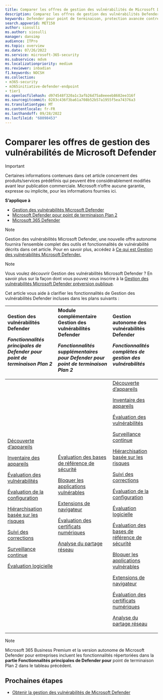 ```yaml
---
title: Comparer les offres de gestion des vulnérabilités de Microsoft Defender
description: Comparez les offres de gestion des vulnérabilités Defender. Découvrez les différences entre les plans et sélectionnez le plan qui répond aux besoins de votre organisation.
keywords: Defender pour point de terminaison, protection avancée contre les menaces, protection contre les points de terminaison
search.appverid: MET150
author: siosulli
ms.author: siosulli
manager: dansimp
audience: ITPro
ms.topic: overview
ms.date: 07/26/2022
ms.service: microsoft-365-security
ms.subservice: mdvm
ms.localizationpriority: medium
ms.reviewer: inbadian
f1.keywords: NOCSH
ms.collection:
- m365-security
- m365initiative-defender-endpoint
- tier1
ms.openlocfilehash: d974548f320a1c3afb26d75a8eeeeb8602ee316f
ms.sourcegitcommit: 0283c436f3ba61a708b52b57a1955f5ea74376a3
ms.translationtype: MT
ms.contentlocale: fr-FR
ms.lasthandoff: 09/28/2022
ms.locfileid: "68098453"
---
```

# <a name="compare-microsoft-defender-vulnerability-management-offerings"></a>Comparer les offres de gestion des vulnérabilités de Microsoft Defender

> [!IMPORTANT]
> Certaines informations contenues dans cet article concernent des produits/services prédéfinis qui peuvent être considérablement modifiés avant leur publication commerciale. Microsoft n’offre aucune garantie, expresse ou implicite, pour les informations fournies ici.

**S’applique à**

- [Gestion des vulnérabilités Microsoft Defender](index.yml)
- [Microsoft Defender pour point de terminaison Plan 2](https://go.microsoft.com/fwlink/p/?linkid=2154037)
- [Microsoft 365 Defender](https://go.microsoft.com/fwlink/?linkid=2118804)

> [!NOTE]
> Gestion des vulnérabilités Microsoft Defender, une nouvelle offre autonome fournira l’ensemble complet des outils et fonctionnalités de vulnérabilité décrits dans cet article. Pour en savoir plus, accédez à [Ce qui est Gestion des vulnérabilités Microsoft Defender.](defender-vulnerability-management.md)

> [!NOTE]
> Vous voulez découvrir Gestion des vulnérabilités Microsoft Defender ? En savoir plus sur la façon dont vous pouvez vous inscrire à la [Gestion des vulnérabilités Microsoft Defender préversion publique](../defender-vulnerability-management/get-defender-vulnerability-management.md).

Cet article vous aide à clarifier les fonctionnalités de Gestion des vulnérabilités Defender incluses dans les plans suivants :

| Gestion des vulnérabilités Defender <p> _Fonctionnalités principales de Defender pour point de terminaison Plan 2_| Module complémentaire Gestion des vulnérabilités Defender <p> _Fonctionnalités supplémentaires pour Defender pour point de terminaison Plan 2_| Gestion autonome des vulnérabilités Defender <p> _Fonctionnalités complètes de gestion des vulnérabilités_|
|:---|:---|:---|
 [Découverte d’appareils](../defender-endpoint/device-discovery.md) <p> [Inventaire des appareils](../defender-endpoint/machines-view-overview.md) <p> [Évaluation des vulnérabilités](tvm-weaknesses.md) <p> [Évaluation de la configuration](tvm-microsoft-secure-score-devices.md) <p> [Hiérarchisation basée sur les risques](tvm-security-recommendation.md) <p> [Suivi des corrections](tvm-remediation.md) <p> [Surveillance continue](../defender-endpoint/configure-vulnerability-email-notifications.md) <p> [Évaluation logicielle](tvm-software-inventory.md) <p> | [Évaluation des bases de référence de sécurité](tvm-security-baselines.md) <p> [Bloquer les applications vulnérables](tvm-block-vuln-apps.md) <p> [Extensions de navigateur](tvm-browser-extensions.md) <p> [Évaluation des certificats numériques](tvm-certificate-inventory.md) <p> [Analyse du partage réseau](tvm-network-share-assessment.md) | [Découverte d’appareils](../defender-endpoint/device-discovery.md) <p> [Inventaire des appareils](../defender-endpoint/machines-view-overview.md) <p> [Évaluation des vulnérabilités](tvm-weaknesses.md) <p> [Surveillance continue](../defender-endpoint/configure-vulnerability-email-notifications.md) <p> [Hiérarchisation basée sur les risques](tvm-security-recommendation.md) <p> [Suivi des corrections](tvm-remediation.md) <p> [Évaluation de la configuration](tvm-microsoft-secure-score-devices.md) <p> [Évaluation logicielle](tvm-software-inventory.md) <p> [Évaluation des bases de référence de sécurité](tvm-security-baselines.md) <p> [Bloquer les applications vulnérables](tvm-block-vuln-apps.md) <p> [Extensions de navigateur](tvm-browser-extensions.md) <p> [Évaluation des certificats numériques](tvm-certificate-inventory.md) <p> [Analyse du partage réseau](tvm-network-share-assessment.md)|

> [!NOTE]
> Microsoft 365 Business Premium et la version autonome de Microsoft Defender pour entreprises incluent les fonctionnalités répertoriées dans la **partie Fonctionnalités principales de Defender pour** point de terminaison Plan 2 dans le tableau précédent.

## <a name="next-steps"></a>Prochaines étapes

- [Obtenir la gestion des vulnérabilités de Microsoft Defender](get-defender-vulnerability-management.md)
